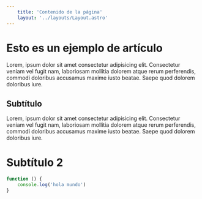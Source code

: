 ```yaml
---
    title: 'Contenido de la página'
    layout: '../layouts/Layout.astro'
---
```


# Esto es un ejemplo de artículo

Lorem, ipsum dolor sit amet consectetur adipisicing elit. Consectetur veniam vel fugit nam, laboriosam mollitia dolorem atque rerum perferendis, commodi doloribus accusamus maxime iusto beatae. Saepe quod dolorem doloribus iure.

## Subtítulo

Lorem, ipsum dolor sit amet consectetur adipisicing elit. Consectetur veniam vel fugit nam, laboriosam mollitia dolorem atque rerum perferendis, commodi doloribus accusamus maxime iusto beatae. Saepe quod dolorem doloribus iure.

# Subtítulo 2

```javascript
function () {
    console.log('hola mundo')
}

```
